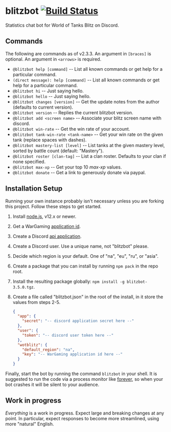 blitzbot [![Build Status](https://travis-ci.org/CodeMan99/blitzbot.svg?branch=master)](https://travis-ci.org/CodeMan99/blitzbot)
========

Statistics chat bot for World of Tanks Blitz on Discord.

Commands
--------

The following are commands as of v2.3.3. An argument in `[braces]` is optional. An argument in `<arrows>` is required.

 * `@blitzbot help [command]` -- List all known commands or get help for a particular command.
 * `(direct message): help [command]` -- List all known commands or get help for a particular command.
 * `@blitzbot hi` -- Just saying hello.
 * `@blitzbot hello` -- Just saying hello.
 * `@blitzbot changes [version]` -- Get the update notes from the author (defaults to current version).
 * `@blitzbot version` -- Replies the current blitzbot version.
 * `@blitzbot add <screen name>` -- Associate your blitz screen name with discord.
 * `@blitzbot win-rate` -- Get the win rate of your account.
 * `@blitzbot tank-win-rate <tank-name>` -- Get your win rate on the given tank (replace spaces with dashes).
 * `@blitzbot mastery-list [level]` -- List tanks at the given mastery level, sorted by battle count (default: "Mastery").
 * `@blitzbot roster [clan-tag]` -- List a clan roster. Defaults to your clan if none specified.
 * `@blitzbot max-xp` -- Get your top 10 *max-xp* values.
 * `@blitzbot donate` -- Get a link to generously donate via paypal.

Installation Setup
------------------

Running your own instance probably isn't necessary unless you are forking this project. Follow these steps to get started.

 1. Install [node.js](https://nodejs.org), v12.x or newer.
 2. Get a WarGaming [application id](https://na.wargaming.net/developers/applications/).
 3. Create a Discord [api application](https://discordapp.com/developers/applications/me).
 4. Create a Discord user. Use a unique name, not "blitzbot" please.
 5. Decide which region is your default. One of "na", "eu", "ru", or "asia".
 6. Create a package that you can install by running `npm pack` in the repo root.
 7. Install the resulting package globally: `npm install -g blitzbot-3.5.0.tgz`.
 8. Create a file called "blitzbot.json" in the root of the install, in it store the values from steps 2-5.

     ```json
     {
       "app": {
         "secret": "-- discord application secret here --"
       },
       "user": {
         "token": "-- discord user token here --"
       },
       "wotblitz": {
         "default_region": "na",
         "key": "-- WarGaming application id here --"
       }
     }
     ```

Finally, start the bot by running the command `blitzbot` in your shell. It is suggested to run the code via a process monitor
like [forever](https://www.npmjs.com/package/forever), so when your bot crashes it will be silent to your audience.

Work in progress
----------------

*Everything* is a work in progress. Expect large and breaking changes at any point. In particular,
expect responses to become more streamlined, using more "natural" English.
